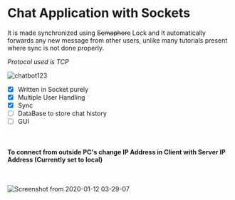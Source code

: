 # Chat Application with Sockets

It is made synchronized using <s>Semaphore</s> Lock and It automatically forwards any new message from other users, unlike many tutorials present where sync is not done properly.

*Protocol used is TCP*

![chatbot123](https://user-images.githubusercontent.com/41824020/72211182-fd9be500-34ec-11ea-99ca-c6e076bf99f4.png)


- [x] Written in Socket purely
- [x] Multiple User Handling
- [x] Sync
- [ ] DataBase to store chat history
- [ ] GUI

</br>

#### To connect from outside PC's change IP Address in Client with Server IP Address (Currently set to local)

</br>

![Screenshot from 2020-01-12 03-29-07](https://user-images.githubusercontent.com/41824020/72211127-dd1f5b00-34eb-11ea-929e-2f9d629effa0.png)
